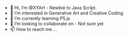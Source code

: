 - 👋 Hi, I’m @XYArt - Newbie to Java Script.
- 👀 I’m interested in Generative Art and Creative Coding
- 🌱 I’m currently learning P5.js
- 💞️ I’m looking to collaborate on - Not sure yet
- 📫 How to reach me ...

<!---
XYArt/XYArt is a ✨ special ✨ repository because its `README.md` (this file) appears on your GitHub profile.
You can click the Preview link to take a look at your changes.
--->
